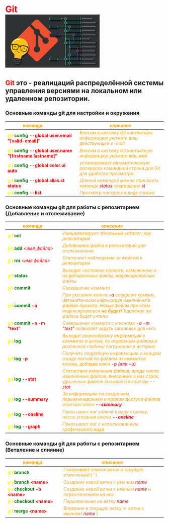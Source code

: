 # <span style="color:red"> __Git__<div style="width:300px">![Git logo](git.png) </div></p>

## <span style="color:red">__Git__</span> это - реалицаций распределённой системы управления версиями на локальном или удаленном репозитории.

### Основные команды git для настройки и окружения
|<span style="color:orange"><div style="width:160px"> __команда__ </div></span>      |<span style="color:orange">*описание*</span>
|                -                |                 -                                       |
|<span style="color:yellow"> __git__ <span style="color:green"> __config__<span style="color:red">  __--global user.email "[valid-email]”__</span>|<span style="color:orange">*Вносим в систему Git контактную информацию укажите ваш действующей e-mail* </span>|
|<span style="color:yellow"> __git__ <span style="color:green"> __config__<span style="color:red">  __--global user.name  “[firstname lastname]”__</span>|<span style="color:orange">*Вносим в систему Git контактную информацию укажите ваш имя* </span>|
|<span style="color:yellow"> __git__ <span style="color:green"> __config__<span style="color:red">  __--global color.ui auto__</span>|<span style="color:orange">*установливает автоматическую раскраску командной строки для Git для удобства просмотра* </span>|
|<span style="color:yellow"> __git__ <span style="color:green"> __config__<span style="color:red">  __--global alias.st status__</span>|<span style="color:orange">*Данной командой можно присвоить команде <span style="color:red">status</span> сокращение <span style="color:red">st* </span>|
|<span style="color:yellow"> __git__ <span style="color:green"> __config__<span style="color:red">  __--list__</span>|<span style="color:orange">*Просмотр настроек в виде списка* </span>|
### Основные команды git для работы с репозитарием (Добавление и отслеживание)
|<span style="color:orange"><div style="width:160px"> __команда__ </div></span>      |<span style="color:orange">*описание*</span>
|                -                |                 -                                       |
|<span style="color:yellow"> __git__ <span style="color:green"> __init__</span>|<span style="color:orange">*Инициализирует локальный католог, как  репозиторий*</span>|
|<span style="color:yellow"> __git__   <span style="color:green">__add__ <span style="color:red"> *<имя_файла>* |<span style="color:orange">*Добавление файла в репозиторий для отслеживания* </span>|
|<span style="color:yellow"> __git__   <span style="color:green">__rm__ <span style="color:red"> *<имя файла>* |<span style="color:orange">*Отключает наблюдение за файлом в репозитории* </span>|
|<span style="color:yellow"> __git__   <span style="color:green"> __status__</span>|<span style="color:orange">*Выводит состояние проекта, измененные и не добавленные файлы, индексированные файлы*</span>|
|<span style="color:yellow"> __git__   <span style="color:green"> __commit__</span>|<span style="color:orange">*Совершение коммита*</span>|
|<span style="color:yellow">__git__   <span style="color:green">__commit__<span style="color:red">  __-a__</span>|<span style="color:orange">*При указание ключа <span style="color:red"> -а </span> совершит коммит, автоматически индексируя изменения в файлах проекта. Новые файлы при этом индексироваться **не будут!** Удаление же файлов будет учтено.*</span>|
|<span style="color:yellow"> __git   <span style="color:green"> __commit__ <span style="color:red">-a -m "text"__</span>|<span style="color:orange">*Совершение коммита c ключами* <span style="color:red">*-a -m "text"*</span> позволяет задать заголовок для него|
|<span style="color:yellow"> __git__<span style="color:green"> __log__</span>|<span style="color:orange">*Выводит разнообразну информация о коммитах в целом, по отдельным файлам и различной глубины погружения в историю*</span>|
|<span style="color:yellow"> __git__<span style="color:green"> __log__<span style="color:red">  __-p__</span>|<span style="color:orange">*Получить подробную информацию о каждом в виде патчей по файлам из коммитов можно, добавив ключ <span style="color:red">-p (или -u)*</span>|
|<span style="color:yellow"> __git__<span style="color:green"> __log__<span style="color:red">  __--stat__</span>|<span style="color:orange">*Статистика изменения файлов, вроде числа измененных файлов, внесенных в них строк, удаленных файлов вызывается ключом <span style="color:red">--stat*</span>|
|<span style="color:yellow"> __git__ <span style="color:green"> __log__<span style="color:red">  __--summary__</span>|<span style="color:orange">*За информацию по созданиям, переименованиям и правам доступа файлов отвечает ключ <span style="color:red">__--summary__* </span>|
|<span style="color:yellow"> __git__ <span style="color:green"> __log__<span style="color:red"> __--oneline__</span>|<span style="color:orange">*Показывает лог  commit в одну строчку, после угазания ключа <span style="color:red">__--oneline__* </span>|
|<span style="color:yellow"> __git__ <span style="color:green">__log__<span style="color:red"> __--graph__</span>|<span style="color:orange">*Показывает лог c использованием графического вида* </span>|

### Основные команды git для работы с репозитарием (Ветвление и слияние)
|<span style="color:orange"><div style="width:160px"> __команда__ </div></span>      |<span style="color:orange">*описание*</span>
|                -                |                 -                                       |
|<span style="color:yellow"> __git__ <span style="color:green"> __branch__</span>|<span style="color:orange">*Показывает список веток и текущую отмеченной* (<span style="color:yellow">\*</span>) |
|<span style="color:yellow"> __git__ <span style="color:green"> __branch__<span style="color:red">  __\<name>__</span>|<span style="color:orange">*Создание новой ветки с именем <span style="color:red">name* </span>|
|<span style="color:yellow"> __git__ <span style="color:green"> __checkout__<span style="color:red">  __-b \<name>__</span>|<span style="color:orange">*Создание новой ветки с именем <span style="color:red">name* <span style="color:orange">*и переключением на нее*|
|<span style="color:yellow"> __git__ <span style="color:green"> __checkout__<span style="color:red">  __\<name>__</span>|<span style="color:orange">*Переключение на ветку <span style="color:red">name* |
|<span style="color:yellow"> __git__ <span style="color:green"> __merge__<span style="color:red">  __\<name>__</span>|<span style="color:orange">*Вливание в текущую ветку <- ветки с именем( <span style="color:red">name* <span style="color:orange">)|
